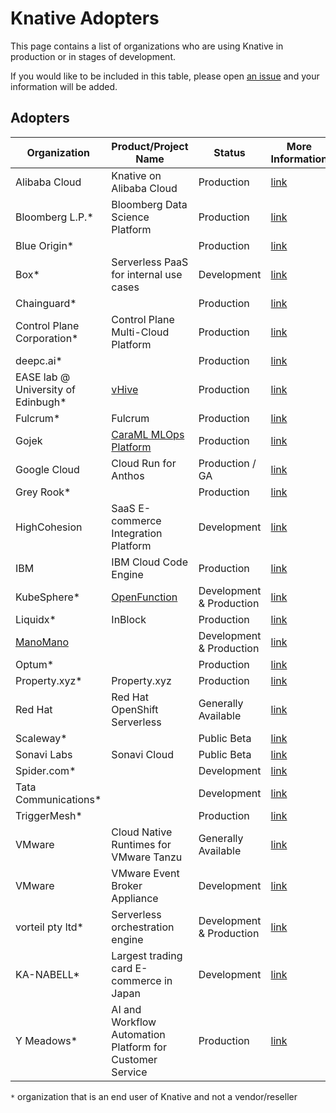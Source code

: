 # Knative Adopters

This page contains a list of organizations who are using Knative in production or in stages of development.

If you would like to be included in this table, please open [an issue](https://github.com/knative/community/issues/new?assignees=&labels=kind%2Fdocumentation%2Csize%2FS&projects=&template=ADOPTERS.yaml&title=%5BADOPTERS%5D%3A+%24%7BCOMPANY+NAME+HERE%7D) and your information will be added.

## Adopters

| Organization                      | Product/Project Name                                                   | Status                   | More Information                                                     |
| --------------------------------- | ---------------------------------------------------------------------- | ------------------------ | -------------------------------------------------------------------- |
| Alibaba Cloud                      | Knative on Alibaba Cloud                                               | Production               | [link](https://cs.console.aliyun.com/)                               |
| Bloomberg L.P.*                    | Bloomberg Data Science Platform                                        | Production               | [link](https://www.bloomberg.net/)
| Blue Origin*                       |                                                                        | Production               | [link](https://www.blueorigin.com/)                                  |
| Box* | Serverless PaaS for internal use cases | Development | [link](https://box.com/) |
| Chainguard*                        |                                                                        | Production               | [link](https://chainguard.dev)                                       |
| Control Plane Corporation*         | Control Plane Multi-Cloud Platform                                     | Production               | [link](https://www.controlplane.com/)                                |
| deepc.ai*                          |                                                                        | Production               | [link](https://www.deepc.ai/)                                        |
| EASE lab @ University of Edinbugh* | [vHive](https://github.com/ease-lab/vhive )                            | Production               | [link](https://easelab.inf.ed.ac.uk)                                 |
| Fulcrum*                           | Fulcrum                                                                | Production               | [link](https://www.fulcrumapp.com/)                                  |
| Gojek                              | [CaraML MLOps Platform](https://github.com/caraml-dev)                 | Production               | [link](https://www.gojek.com)                          |
| Google Cloud                       | Cloud Run for Anthos                                                   | Production / GA          | [link](https://cloud.google.com/anthos/run)                          |
| Grey Rook*                         |                                                                        | Production               | [link](https://www.greyrook.com)                                     |
| HighCohesion                       | SaaS E-commerce Integration Platform                                   | Development              | [link](https://www.highcohesion.com/)                                |
| IBM                                | IBM Cloud Code Engine                                                  | Production               | [link](https://cloud.ibm.com/codeengine)                             |
| KubeSphere*                        | [OpenFunction](https://github.com/OpenFunction/OpenFunction#serving)   | Development & Production | [link](https://kubesphere.io/)                                       |
| Liquidx*                           | InBlock                                                                | Production               | [link](https://www.liquidx.com/)                                     |
| [ManoMano](https://www.manomano.es/)                          |                                                                        | Development & Production | [link](https://www.manomano.es/)                                     |
| Optum*                             |                                                                        | Production               | [link](https://optum.com/)                                           |
| Property.xyz*                      | Property.xyz                                                           | Production               | [link](https://property.xyz/)                                           |
| Red Hat                            | Red Hat OpenShift Serverless                                           | Generally Available      | [link](https://www.openshift.com/learn/topics/serverless)            |
| Scaleway*                          |                                                                        | Public Beta              | [link](https://www.scaleway.com/en)                                  |
| Sonavi Labs                        | Sonavi Cloud                                                           | Public Beta              | [link](https://www.sonavilabs.com)                                   |
| Spider.com*                        |                                                                        | Development              | [link](https://www.spider.com)                                       |
| Tata Communications*               |                                                                        | Development              | [link](https://www.tatacommunications.com/solutions/cloud/platforms) |
| TriggerMesh*                       |                                                                        | Production               | [link](https://triggermesh.com)                                      |
| VMware                             | Cloud Native Runtimes for VMware Tanzu                                 | Generally Available      | [link](https://network.tanzu.vmware.com/products/serverless)         |
| VMware                             | VMware Event Broker Appliance                                          | Development              | [link](https://vmweventbroker.io/)                                   |
| vorteil pty ltd*                   | Serverless orchestration engine                                        | Development & Production | [link](http://vorteil.io)                                            |
| KA-NABELL*                         | Largest trading card E-commerce in Japan                               | Development              | [link](https://www.ka-nabell.com)                                    |
| Y Meadows*                         | AI and Workflow Automation Platform for Customer Service                               | Production              | [link](https://www.ymeadows.com)                                    |

`*` organization that is an end user of Knative and not a vendor/reseller
